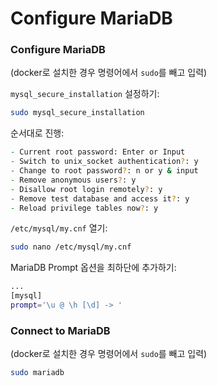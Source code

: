 # Configure MariaDB

### Configure MariaDB

(docker로 설치한 경우 명령어에서 `sudo`를 빼고 입력)

`mysql_secure_installation` 설정하기:

```zsh
sudo mysql_secure_installation
```

순서대로 진행:

```zsh
- Current root password: Enter or Input
- Switch to unix_socket authentication?: y
- Change to root password?: n or y & input
- Remove anonymous users?: y
- Disallow root login remotely?: y
- Remove test database and access it?: y
- Reload privilege tables now?: y
```

`/etc/mysql/my.cnf` 열기:

```zsh
sudo nano /etc/mysql/my.cnf
```

MariaDB Prompt 옵션을 최하단에 추가하기:

```zsh
...
[mysql]
prompt='\u @ \h [\d] -> '
```

### Connect to MariaDB

(docker로 설치한 경우 명령어에서 `sudo`를 빼고 입력)

```zsh
sudo mariadb
```
